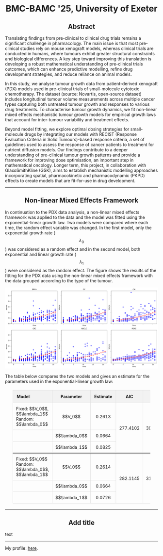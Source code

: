 <script type="text/javascript" async
  src="https://cdnjs.cloudflare.com/ajax/libs/mathjax/2.7.7/MathJax.js?config=TeX-MML-AM_CHTML">
</script>
<script type="text/x-mathjax-config">
  MathJax.Hub.Config({
    tex2jax: {
      inlineMath: [['$','$'], ['\\(','\\)']],
      displayMath: [['$$','$$']],
      processEscapes: true,
      skipTags: ['script', 'noscript', 'style', 'textarea', 'pre']
    }
  });
</script>

&nbsp;

<h1 style="text-align: center;"> BMC-BAMC '25, University of Exeter </h1>

<h2 style="text-align: center;"> Abstract </h2>

Translating findings from pre-clinical to clinical drug trials remains a significant challenge in pharmacology. The main issue is that most pre-clinical studies rely on mouse xenograft models, whereas clinical trials are conducted in humans, where tumours exhibit greater structural constraints and biological differences. A key step toward improving this translation is developing a robust mathematical understanding of pre-clinical trials outcomes, which can enhance predictive modelling, refine drug development strategies, and reduce reliance on animal models.
 
In this study, we analyse tumour growth data from patient-derived xenograft (PDX) models used in pre-clinical trials of small-molecule cytotoxic chemotherapy. The dataset (source: Novartis, open-source dataset) includes longitudinal tumour volume measurements across multiple cancer types capturing both untreated tumour growth and responses to various drug treatments. To characterise tumour growth dynamics, we fit non-linear mixed effects mechanistic tumour growth models for empirical growth laws that account for inter-tumour variability and treatment effects.
 
Beyond model fitting, we explore optimal dosing strategies for small-molecule drugs by integrating our models with RECIST (Response Evaluation Criteria in Solid Tumours)-based response criteria, a set of guidelines used to assess the response of cancer patients to treatment for nutrient diffusion models. Our findings contribute to a deeper understanding of pre-clinical tumour growth patterns and provide a framework for improving dose optimisation, an important step in mathematical oncology. Longer term, this project, in collaboration with GlaxoSmithKline (GSK), aims to establish mechanistic modelling approaches incorporating spatial, pharmacokinetic and pharmacodynamic (PKPD) effects to create models that are fit-for-use in drug development.


---

<h2 style="text-align: center;"> Non-linear Mixed Effects Framework </h2>

In continuation to the PDX data analysis, a non-linear mixed effects framework was applied to the data and the model was fitted using the exponential-linear growth law. Two models were compared where each time, the random effect variable was changed. In the first model, only the exponential growth rate ($$\lambda_0$$) was considered as a random effect and in the second model, both exponential and linear growth rate ($$\lambda_1$$) were considered as the random effect. The figure shows the results of the fitting for the PDX data using the non-linear mixed effects framework with the data grouped according to the type of the tumour. 

<p align="center">
<img src="NLME_Fit_Highres.png">
</p>

The table below compares the two models and gives an estimate for the parameters used in the exponential-linear growth law: 

<table align="center" style="width: 90%; border-collapse: collapse; margin: 20px auto;">
<tr style="background-color: #f2f2f2;">
  <th style="width: 30%; padding: 12px; border: 1px solid #ddd; text-align: left;">Model</th>
  <th style="width: 20%; padding: 12px; border: 1px solid #ddd; text-align: center;">Parameter</th>
  <th style="width: 20%; padding: 12px; border: 1px solid #ddd; text-align: center;">Estimate</th>
  <th style="width: 15%; padding: 12px; border: 1px solid #ddd; text-align: center;">AIC</th>
  <th style="width: 15%; padding: 12px; border: 1px solid #ddd; text-align: center;">BIC</th>
</tr>
<tr>
  <td style="padding: 10px; border: 1px solid #ddd; vertical-align: top;">Fixed: $$V_0$$, $$\lambda_1$$<br>Random: $$\lambda_0$$</td>
  <td style="padding: 10px; border: 1px solid #ddd; text-align: center;">$$V_0$$</td>
  <td style="padding: 10px; border: 1px solid #ddd; text-align: center;">0.2613</td>
  <td style="padding: 10px; border: 1px solid #ddd; text-align: center; vertical-align: middle;" rowspan="3">277.4102</td>
  <td style="padding: 10px; border: 1px solid #ddd; text-align: center; vertical-align: middle;" rowspan="3">303.6705</td>
</tr>
<tr>
  <td style="padding: 10px; border: 1px solid #ddd;"></td>
  <td style="padding: 10px; border: 1px solid #ddd; text-align: center;">$$\lambda_0$$</td>
  <td style="padding: 10px; border: 1px solid #ddd; text-align: center;">0.0664</td>
</tr>
<tr>
  <td style="padding: 10px; border: 1px solid #ddd;"></td>
  <td style="padding: 10px; border: 1px solid #ddd; text-align: center;">$$\lambda_1$$</td>
  <td style="padding: 10px; border: 1px solid #ddd; text-align: center;">0.0825</td>
</tr>
<tr style="border-top: 2px solid #333;">
  <td style="padding: 10px; border: 1px solid #ddd; vertical-align: top;">Fixed: $$V_0$$<br>Random: $$\lambda_0$$, $$\lambda_1$$</td>
  <td style="padding: 10px; border: 1px solid #ddd; text-align: center;">$$V_0$$</td>
  <td style="padding: 10px; border: 1px solid #ddd; text-align: center;">0.2614</td>
  <td style="padding: 10px; border: 1px solid #ddd; text-align: center; vertical-align: middle;" rowspan="3">282.1145</td>
  <td style="padding: 10px; border: 1px solid #ddd; text-align: center; vertical-align: middle;" rowspan="3">318.8789</td>
</tr>
<tr>
  <td style="padding: 10px; border: 1px solid #ddd;"></td>
  <td style="padding: 10px; border: 1px solid #ddd; text-align: center;">$$\lambda_0$$</td>
  <td style="padding: 10px; border: 1px solid #ddd; text-align: center;">0.0664</td>
</tr>
<tr>
  <td style="padding: 10px; border: 1px solid #ddd;"></td>
  <td style="padding: 10px; border: 1px solid #ddd; text-align: center;">$$\lambda_1$$</td>
  <td style="padding: 10px; border: 1px solid #ddd; text-align: center;">0.0726</td>
</tr>
</table>

---

<h2 style="text-align: center;"> Add title </h2>

text
 
 ---

 My profile: [here](https://www.surrey.ac.uk/people/esha-joshi).
